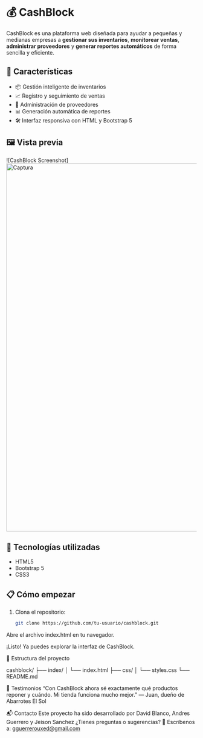 # 💰 CashBlock

CashBlock es una plataforma web diseñada para ayudar a pequeñas y medianas empresas a **gestionar sus inventarios**, **monitorear ventas**, **administrar proveedores** y **generar reportes automáticos** 
de forma sencilla y eficiente.

## 🚀 Características

- 📦 Gestión inteligente de inventarios
- 📈 Registro y seguimiento de ventas
- 👥 Administración de proveedores
- 📊 Generación automática de reportes
- 🛠️ Interfaz responsiva con HTML y Bootstrap 5

## 🖼️ Vista previa

![CashBlock Screenshot]
<img width="1848" height="971" alt="Captura" src="https://github.com/user-attachments/assets/c08b4f46-1faf-499c-82a2-858f775d62b2" />

## 🧰 Tecnologías utilizadas

- HTML5
- Bootstrap 5
- CSS3

## 📋 Cómo empezar

1. Clona el repositorio:
   ```bash
   git clone https://github.com/tu-usuario/cashblock.git

Abre el archivo index.html en tu navegador.

¡Listo! Ya puedes explorar la interfaz de CashBlock.

📌 Estructura del proyecto

cashblock/
├── index/
│   └── index.html
├── css/
│   └── styles.css
└── README.md

📣 Testimonios
“Con CashBlock ahora sé exactamente qué productos reponer y cuándo. Mi tienda funciona mucho mejor.” — Juan, dueño de Abarrotes El Sol

📬 Contacto
Este proyecto ha sido desarrollado por David Blanco, Andres Guerrero y Jeison Sanchez
¿Tienes preguntas o sugerencias? 📧 Escríbenos a: gguerrerouxed@gmail.com
